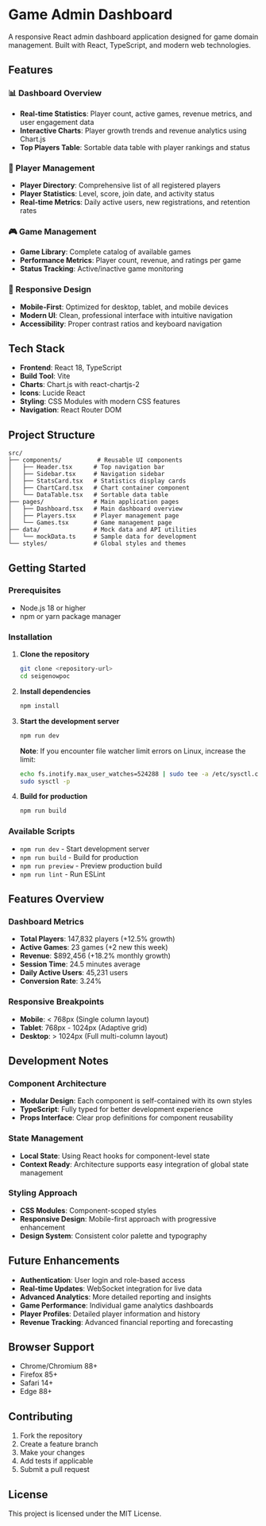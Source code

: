 # Game Admin Dashboard

A responsive React admin dashboard application designed for game domain management. Built with React, TypeScript, and modern web technologies.

## Features

### 📊 Dashboard Overview
- **Real-time Statistics**: Player count, active games, revenue metrics, and user engagement data
- **Interactive Charts**: Player growth trends and revenue analytics using Chart.js
- **Top Players Table**: Sortable data table with player rankings and status

### 👥 Player Management
- **Player Directory**: Comprehensive list of all registered players
- **Player Statistics**: Level, score, join date, and activity status
- **Real-time Metrics**: Daily active users, new registrations, and retention rates

### 🎮 Game Management
- **Game Library**: Complete catalog of available games
- **Performance Metrics**: Player count, revenue, and ratings per game
- **Status Tracking**: Active/inactive game monitoring

### 🎨 Responsive Design
- **Mobile-First**: Optimized for desktop, tablet, and mobile devices
- **Modern UI**: Clean, professional interface with intuitive navigation
- **Accessibility**: Proper contrast ratios and keyboard navigation

## Tech Stack

- **Frontend**: React 18, TypeScript
- **Build Tool**: Vite
- **Charts**: Chart.js with react-chartjs-2
- **Icons**: Lucide React
- **Styling**: CSS Modules with modern CSS features
- **Navigation**: React Router DOM

## Project Structure

```
src/
├── components/          # Reusable UI components
│   ├── Header.tsx      # Top navigation bar
│   ├── Sidebar.tsx     # Navigation sidebar
│   ├── StatsCard.tsx   # Statistics display cards
│   ├── ChartCard.tsx   # Chart container component
│   └── DataTable.tsx   # Sortable data table
├── pages/              # Main application pages
│   ├── Dashboard.tsx   # Main dashboard overview
│   ├── Players.tsx     # Player management page
│   └── Games.tsx       # Game management page
├── data/               # Mock data and API utilities
│   └── mockData.ts     # Sample data for development
└── styles/             # Global styles and themes
```

## Getting Started

### Prerequisites
- Node.js 18 or higher
- npm or yarn package manager

### Installation

1. **Clone the repository**
   ```bash
   git clone <repository-url>
   cd seigenowpoc
   ```

2. **Install dependencies**
   ```bash
   npm install
   ```

3. **Start the development server**
   ```bash
   npm run dev
   ```

   **Note**: If you encounter file watcher limit errors on Linux, increase the limit:
   ```bash
   echo fs.inotify.max_user_watches=524288 | sudo tee -a /etc/sysctl.conf
   sudo sysctl -p
   ```

4. **Build for production**
   ```bash
   npm run build
   ```

### Available Scripts

- `npm run dev` - Start development server
- `npm run build` - Build for production
- `npm run preview` - Preview production build
- `npm run lint` - Run ESLint

## Features Overview

### Dashboard Metrics
- **Total Players**: 147,832 players (+12.5% growth)
- **Active Games**: 23 games (+2 new this week)
- **Revenue**: $892,456 (+18.2% monthly growth)
- **Session Time**: 24.5 minutes average
- **Daily Active Users**: 45,231 users
- **Conversion Rate**: 3.24%

### Responsive Breakpoints
- **Mobile**: < 768px (Single column layout)
- **Tablet**: 768px - 1024px (Adaptive grid)
- **Desktop**: > 1024px (Full multi-column layout)

## Development Notes

### Component Architecture
- **Modular Design**: Each component is self-contained with its own styles
- **TypeScript**: Fully typed for better development experience
- **Props Interface**: Clear prop definitions for component reusability

### State Management
- **Local State**: Using React hooks for component-level state
- **Context Ready**: Architecture supports easy integration of global state management

### Styling Approach
- **CSS Modules**: Component-scoped styles
- **Responsive Design**: Mobile-first approach with progressive enhancement
- **Design System**: Consistent color palette and typography

## Future Enhancements

- **Authentication**: User login and role-based access
- **Real-time Updates**: WebSocket integration for live data
- **Advanced Analytics**: More detailed reporting and insights
- **Game Performance**: Individual game analytics dashboards
- **Player Profiles**: Detailed player information and history
- **Revenue Tracking**: Advanced financial reporting and forecasting

## Browser Support

- Chrome/Chromium 88+
- Firefox 85+
- Safari 14+
- Edge 88+

## Contributing

1. Fork the repository
2. Create a feature branch
3. Make your changes
4. Add tests if applicable
5. Submit a pull request

## License

This project is licensed under the MIT License.
